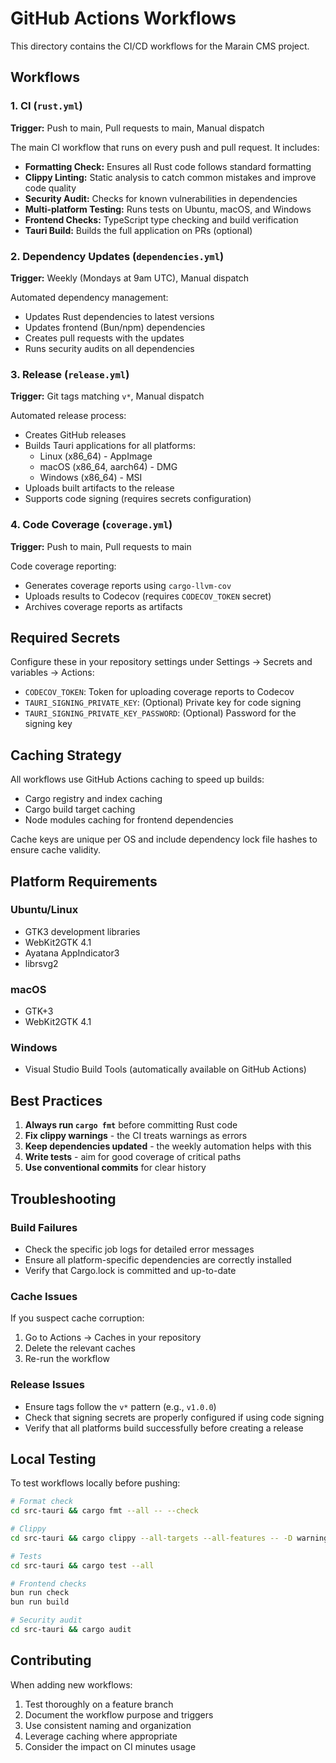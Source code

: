 # GitHub Actions Workflows

This directory contains the CI/CD workflows for the Marain CMS project.

## Workflows

### 1. CI (`rust.yml`)
**Trigger:** Push to main, Pull requests to main, Manual dispatch

The main CI workflow that runs on every push and pull request. It includes:
- **Formatting Check:** Ensures all Rust code follows standard formatting
- **Clippy Linting:** Static analysis to catch common mistakes and improve code quality
- **Security Audit:** Checks for known vulnerabilities in dependencies
- **Multi-platform Testing:** Runs tests on Ubuntu, macOS, and Windows
- **Frontend Checks:** TypeScript type checking and build verification
- **Tauri Build:** Builds the full application on PRs (optional)

### 2. Dependency Updates (`dependencies.yml`)
**Trigger:** Weekly (Mondays at 9am UTC), Manual dispatch

Automated dependency management:
- Updates Rust dependencies to latest versions
- Updates frontend (Bun/npm) dependencies
- Creates pull requests with the updates
- Runs security audits on all dependencies

### 3. Release (`release.yml`)
**Trigger:** Git tags matching `v*`, Manual dispatch

Automated release process:
- Creates GitHub releases
- Builds Tauri applications for all platforms:
  - Linux (x86_64) - AppImage
  - macOS (x86_64, aarch64) - DMG
  - Windows (x86_64) - MSI
- Uploads built artifacts to the release
- Supports code signing (requires secrets configuration)

### 4. Code Coverage (`coverage.yml`)
**Trigger:** Push to main, Pull requests to main

Code coverage reporting:
- Generates coverage reports using `cargo-llvm-cov`
- Uploads results to Codecov (requires `CODECOV_TOKEN` secret)
- Archives coverage reports as artifacts

## Required Secrets

Configure these in your repository settings under Settings → Secrets and variables → Actions:

- `CODECOV_TOKEN`: Token for uploading coverage reports to Codecov
- `TAURI_SIGNING_PRIVATE_KEY`: (Optional) Private key for code signing
- `TAURI_SIGNING_PRIVATE_KEY_PASSWORD`: (Optional) Password for the signing key

## Caching Strategy

All workflows use GitHub Actions caching to speed up builds:
- Cargo registry and index caching
- Cargo build target caching
- Node modules caching for frontend dependencies

Cache keys are unique per OS and include dependency lock file hashes to ensure cache validity.

## Platform Requirements

### Ubuntu/Linux
- GTK3 development libraries
- WebKit2GTK 4.1
- Ayatana AppIndicator3
- librsvg2

### macOS
- GTK+3
- WebKit2GTK 4.1

### Windows
- Visual Studio Build Tools (automatically available on GitHub Actions)

## Best Practices

1. **Always run `cargo fmt`** before committing Rust code
2. **Fix clippy warnings** - the CI treats warnings as errors
3. **Keep dependencies updated** - the weekly automation helps with this
4. **Write tests** - aim for good coverage of critical paths
5. **Use conventional commits** for clear history

## Troubleshooting

### Build Failures
- Check the specific job logs for detailed error messages
- Ensure all platform-specific dependencies are correctly installed
- Verify that Cargo.lock is committed and up-to-date

### Cache Issues
If you suspect cache corruption:
1. Go to Actions → Caches in your repository
2. Delete the relevant caches
3. Re-run the workflow

### Release Issues
- Ensure tags follow the `v*` pattern (e.g., `v1.0.0`)
- Check that signing secrets are properly configured if using code signing
- Verify that all platforms build successfully before creating a release

## Local Testing

To test workflows locally before pushing:

```bash
# Format check
cd src-tauri && cargo fmt --all -- --check

# Clippy
cd src-tauri && cargo clippy --all-targets --all-features -- -D warnings

# Tests
cd src-tauri && cargo test --all

# Frontend checks
bun run check
bun run build

# Security audit
cd src-tauri && cargo audit
```

## Contributing

When adding new workflows:
1. Test thoroughly on a feature branch
2. Document the workflow purpose and triggers
3. Use consistent naming and organization
4. Leverage caching where appropriate
5. Consider the impact on CI minutes usage